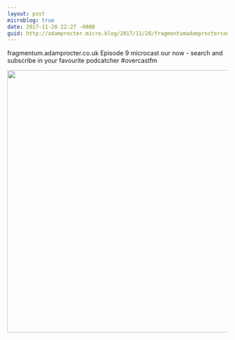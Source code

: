 ```yaml
---
layout: post
microblog: true
date: 2017-11-28 22:27 -0000
guid: http://adamprocter.micro.blog/2017/11/28/fragmentumadamproctercouk-episode-microcast.html
---
```

fragmentum.adamprocter.co.uk Episode 9 microcast our now - search and subscribe in your favourite podcatcher #overcastfm

<img src="http://discursive.adamprocter.co.uk/uploads/2017/6bbf00db9b.jpg" width="557" height="600" />
